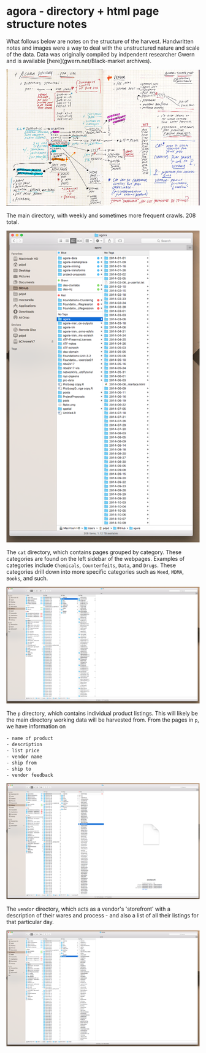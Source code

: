 # agora - directory + html page structure notes

What follows below are notes on the structure of the harvest. Handwritten notes and images were a way to deal with the unstructured nature and scale of the data. Data was originally compiled by indpendent researcher Gwern and is available [here](gwern.net/Black-market archives).


![AgDirectoryNotes.jpg](AgDirectoryNotes.jpg)


The main directory, with weekly and sometimes more frequent crawls. 208 total.

![agScrape-mainDir.png](agScrape-mainDir.png)


The `cat` directory, which contains pages grouped by category. These categories are found on the left sidebar of the webpages. Examples of categories include `Chemicals`, `Counterfeits`, `Data`, and `Drugs`. These categories drill down into more specific categories such as `Weed`, `MDMA`, `Books`, and such.

![agScrape-catDir.png](agScrape-catDir.png)

The `p` directory, which contains individual product listings. This will likely be the main directory working data will be harvested from. From the pages in `p`, we have information on 

	- name of product
	- description
	- list price
	- vendor name
	- ship from
	- ship to
	- vendor feedback

![agScrape-pDir.png](agScrape-pDir.png)

The `vendor` directory, which acts as a vendor's 'storefront' with a description of their wares and process - and also a list of all their listings for that particular day.

![agScrape-vendorDir.png](agScrape-vendorDir.png)







